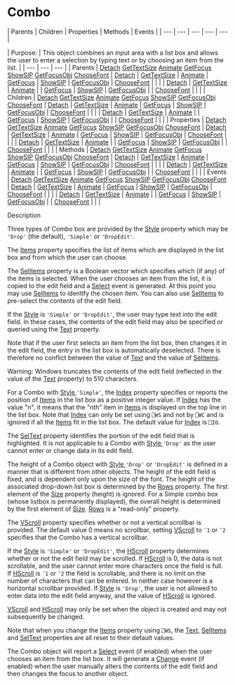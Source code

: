 




<h1 class="heading"><span class="name">Combo</span></h1>
| Parents | Children | Properties | Methods | Events |
| --- | --- | --- | --- | ---  |

| Purpose: | This object combines an input area with a list box and allows the user to enter a selection by typing text or by choosing an item from the list. |
| --- | --- | ---  |
| Parents | [Detach](../a-z/detach.md) [GetTextSize](../a-z/gettextsize.md) [Animate](../a-z/animate.md) [GetFocus](../a-z/getfocus.md) [ShowSIP](../a-z/showsip.md) [GetFocusObj](../a-z/getfocusobj.md) [ChooseFont](../a-z/choosefont.md) | [Detach](../a-z/detach.md) | [GetTextSize](../a-z/gettextsize.md) | [Animate](../a-z/animate.md) | [GetFocus](../a-z/getfocus.md) | [ShowSIP](../a-z/showsip.md) | [GetFocusObj](../a-z/getfocusobj.md) | [ChooseFont](../a-z/choosefont.md) |  |  |
| [Detach](../a-z/detach.md) | [GetTextSize](../a-z/gettextsize.md) | [Animate](../a-z/animate.md) |
| [GetFocus](../a-z/getfocus.md) | [ShowSIP](../a-z/showsip.md) | [GetFocusObj](../a-z/getfocusobj.md) |
| [ChooseFont](../a-z/choosefont.md) |  |  |
| Children | [Detach](../a-z/detach.md) [GetTextSize](../a-z/gettextsize.md) [Animate](../a-z/animate.md) [GetFocus](../a-z/getfocus.md) [ShowSIP](../a-z/showsip.md) [GetFocusObj](../a-z/getfocusobj.md) [ChooseFont](../a-z/choosefont.md) | [Detach](../a-z/detach.md) | [GetTextSize](../a-z/gettextsize.md) | [Animate](../a-z/animate.md) | [GetFocus](../a-z/getfocus.md) | [ShowSIP](../a-z/showsip.md) | [GetFocusObj](../a-z/getfocusobj.md) | [ChooseFont](../a-z/choosefont.md) |  |  |
| [Detach](../a-z/detach.md) | [GetTextSize](../a-z/gettextsize.md) | [Animate](../a-z/animate.md) |
| [GetFocus](../a-z/getfocus.md) | [ShowSIP](../a-z/showsip.md) | [GetFocusObj](../a-z/getfocusobj.md) |
| [ChooseFont](../a-z/choosefont.md) |  |  |
| Properties | [Detach](../a-z/detach.md) [GetTextSize](../a-z/gettextsize.md) [Animate](../a-z/animate.md) [GetFocus](../a-z/getfocus.md) [ShowSIP](../a-z/showsip.md) [GetFocusObj](../a-z/getfocusobj.md) [ChooseFont](../a-z/choosefont.md) | [Detach](../a-z/detach.md) | [GetTextSize](../a-z/gettextsize.md) | [Animate](../a-z/animate.md) | [GetFocus](../a-z/getfocus.md) | [ShowSIP](../a-z/showsip.md) | [GetFocusObj](../a-z/getfocusobj.md) | [ChooseFont](../a-z/choosefont.md) |  |  |
| [Detach](../a-z/detach.md) | [GetTextSize](../a-z/gettextsize.md) | [Animate](../a-z/animate.md) |
| [GetFocus](../a-z/getfocus.md) | [ShowSIP](../a-z/showsip.md) | [GetFocusObj](../a-z/getfocusobj.md) |
| [ChooseFont](../a-z/choosefont.md) |  |  |
| Methods | [Detach](../a-z/detach.md) [GetTextSize](../a-z/gettextsize.md) [Animate](../a-z/animate.md) [GetFocus](../a-z/getfocus.md) [ShowSIP](../a-z/showsip.md) [GetFocusObj](../a-z/getfocusobj.md) [ChooseFont](../a-z/choosefont.md) | [Detach](../a-z/detach.md) | [GetTextSize](../a-z/gettextsize.md) | [Animate](../a-z/animate.md) | [GetFocus](../a-z/getfocus.md) | [ShowSIP](../a-z/showsip.md) | [GetFocusObj](../a-z/getfocusobj.md) | [ChooseFont](../a-z/choosefont.md) |  |  |
| [Detach](../a-z/detach.md) | [GetTextSize](../a-z/gettextsize.md) | [Animate](../a-z/animate.md) |
| [GetFocus](../a-z/getfocus.md) | [ShowSIP](../a-z/showsip.md) | [GetFocusObj](../a-z/getfocusobj.md) |
| [ChooseFont](../a-z/choosefont.md) |  |  |
| Events | [Detach](../a-z/detach.md) [GetTextSize](../a-z/gettextsize.md) [Animate](../a-z/animate.md) [GetFocus](../a-z/getfocus.md) [ShowSIP](../a-z/showsip.md) [GetFocusObj](../a-z/getfocusobj.md) [ChooseFont](../a-z/choosefont.md) | [Detach](../a-z/detach.md) | [GetTextSize](../a-z/gettextsize.md) | [Animate](../a-z/animate.md) | [GetFocus](../a-z/getfocus.md) | [ShowSIP](../a-z/showsip.md) | [GetFocusObj](../a-z/getfocusobj.md) | [ChooseFont](../a-z/choosefont.md) |  |  |
| [Detach](../a-z/detach.md) | [GetTextSize](../a-z/gettextsize.md) | [Animate](../a-z/animate.md) |
| [GetFocus](../a-z/getfocus.md) | [ShowSIP](../a-z/showsip.md) | [GetFocusObj](../a-z/getfocusobj.md) |
| [ChooseFont](../a-z/choosefont.md) |  |  |


Description


Three types of Combo box are provided by the [Style](../a-z/style.md) property which may be `'Drop'` (the default), `'Simple'` or `'DropEdit'`.



The [Items](../a-z/items.md) property specifies the list of items which are displayed in the list box and from which the user can choose.


The [SelItems](../a-z/selitems.md) property is a Boolean vector which specifies which (if any) of the items is selected. When the user chooses an item from the list, it is copied to the edit field and a [Select](../a-z/select.md) event is generated. At this point you may use [SelItems](../a-z/selitems.md) to identify the chosen item. You can also use [SelItems](../a-z/selitems.md) to pre-select the contents of the edit field.


If the [Style](../a-z/style.md) is `'Simple'` or `'DropEdit'`, the user may type text into the edit field. In these cases, the contents of the edit field may also be specified or queried using the [Text](../a-z/text.md) property.


Note that if the user first selects an item from the list box, then changes it in the edit field, the entry in the list box is automatically deselected. There is therefore no conflict between the value of [Text](../a-z/text.md) and the value of [SelItems](../a-z/selitems.md).


Warning: Windows truncates the contents of the edit field (reflected in the value of the [Text](../a-z/text.md) property) to 510 characters.


For a Combo with [Style ](../a-z/style.md)`'Simple'`, the [Index](../a-z/index.md) property specifies or reports the position of [Items](../a-z/items.md) in the list box as a positive integer value. If [Index](../a-z/index.md) has the value "n", it means that the "nth" item in [Items](../a-z/items.md) is displayed on the top line in the list box. Note that [Index](../a-z/index.md) can only be set using `⎕WS` and not by `⎕WC` and is ignored if all the [Items](../a-z/items.md) fit in the list box. The default value for [Index](../a-z/index.md) is `⎕IO`.


The [SelText](../a-z/seltext.md) property identifies the portion of the edit field that is highlighted. It is not applicable to a Combo with [Style ](../a-z/style.md)`'Drop'` as the user cannot enter or change data in its edit field.


The height of a Combo object with [Style ](../a-z/style.md)`'Drop'` or `'DropEdit'` is defined in a manner that is different from other objects. The height of the edit field is fixed, and is dependent only upon the size of the font. The height of the associated drop-down list box is determined by the [Rows](../a-z/rows.md) property. The first element of the [Size](../a-z/size.md) property (height) is ignored. For a Simple combo box (whose listbox is permanently displayed), the overall height is determined by the first element of [Size](../a-z/size.md). [Rows](../a-z/rows.md) is a "read-only" property.


The [VScroll](../a-z/vscroll.md) property specifies whether or not a vertical scrollbar is provided. The default value 0 means no scrollbar, setting [VScroll](../a-z/vscroll.md) to `¯1` or `¯2` specifies that the Combo has a vertical scrollbar.


If the [Style](../a-z/style.md) is `'Simple'` or `'DropEdit'`, the [HScroll](../a-z/hscroll.md) property determines whether or not the edit field may be scrolled. If [HScroll](../a-z/hscroll.md) is 0, the data is not scrollable, and the user cannot enter more characters once the field is full. If [HScroll](../a-z/hscroll.md) is `¯1` or `¯2` the field is scrollable, and there is no limit on the number of characters that can be entered. In neither case however is a horizontal scrollbar provided. If [Style](../a-z/style.md) is `'Drop'`, the user is not allowed to enter data into the edit field anyway, and the value of [HScroll](../a-z/hscroll.md) is ignored.


[VScroll](../a-z/vscroll.md) and [HScroll](../a-z/hscroll.md) may only be set when the object is created and may not subsequently be changed.


Note that when you change the [Items](../a-z/items.md) property using `⎕WS`, the [Text](../a-z/text.md), [SelItems](../a-z/selitems.md) and [SelText](../a-z/seltext.md) properties are all reset to their default values.


The Combo object will report a [Select](../a-z/select.md) event (if enabled) when the user chooses an item from the list box. It will generate a [Change](../a-z/change.md) event (if enabled) when the user manually alters the contents of the edit field and then changes the focus to another object.


